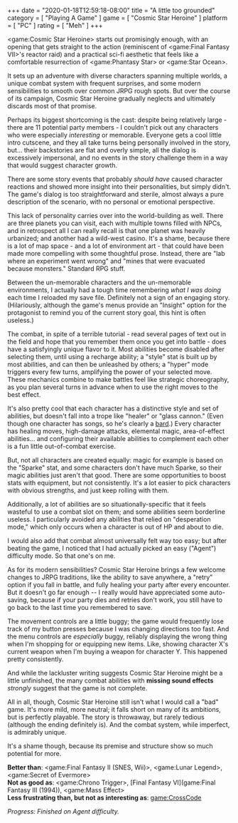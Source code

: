 +++
date = "2020-01-18T12:59:18-08:00"
title = "A little too grounded"
category = [ "Playing A Game" ]
game = [ "Cosmic Star Heroine" ]
platform = [ "PC" ]
rating = [ "Meh" ]
+++

<game:Cosmic Star Heroine> starts out promisingly enough, with an opening that gets straight to the action (reminiscent of <game:Final Fantasy VII>'s reactor raid) and a practical sci-fi aesthetic that feels like a comfortable resurrection of <game:Phantasy Star> or <game:Star Ocean>.

It sets up an adventure with diverse characters spanning multiple worlds, a unique combat system with frequent surprises, and some modern sensibilities to smooth over common JRPG rough spots.  But over the course of its campaign, Cosmic Star Heroine gradually neglects and ultimately discards most of that promise.

Perhaps its biggest shortcoming is the cast: despite being relatively large - there are 11 potential party members - I couldn't pick out any characters who were especially <i>interesting</i> or memorable.  Everyone gets a cool little intro cutscene, and they all take turns being personally involved in the story, but... their backstories are flat and overly simple, all the dialog is excessively impersonal, and no events in the story challenge them in a way that would suggest character growth.

There are some story events that probably <i>should have</i> caused character reactions and showed more insight into their personalities, but simply didn't.  The game's dialog is too straightforward and sterile, almost always a pure description of the scenario, with no personal or emotional perspective.

This lack of personality carries over into the world-building as well.  There are three planets you can visit, each with multiple towns filled with NPCs, and in retrospect all I can really recall is that one planet was heavily urbanized; and another had a wild-west casino.  It's a shame, because there is a lot of map space - and a lot of environment art - that could have been made more compelling with some thoughtful prose.  Instead, there are "lab where an experiment went wrong" and "mines that were evacuated because monsters."  Standard RPG stuff.

Between the un-memorable characters and the un-memorable environments, I actually had a tough time remembering <i>what I was doing</i> each time I reloaded my save file.  Definitely not a sign of an engaging story.  (Hilariously, although the game's menus provide an "Insight" option for the protagonist to remind you of the current story goal, this hint is often useless.)

The combat, in spite of a terrible tutorial - read several pages of text out in the field and hope that you remember them once you get into battle - does have a satisfyingly unique flavor to it.  Most abilities become disabled after selecting them, until using a recharge ability; a "style" stat is built up by most abilities, and can then be unleashed by others; a "hyper" mode triggers every few turns, amplifying the power of your selected move.  These mechanics combine to make battles feel like strategic choreography, as you plan several turns in advance when to use the right moves to the best effect.

It's also pretty cool that each character has a distinctive style and set of abilities, but doesn't fall into a trope like "healer" or "glass cannon."  (Even though one character has songs, so he's clearly a <a href="https://www.youtube.com/watch?v=NlWv0d_3Ar8">bard</a>.)  Every character has healing moves, high-damage attacks, elemental magic, area-of-effect abilities... and configuring their available abilities to complement each other is a fun little out-of-combat exercise.

But, not all characters are created equally: magic for example is based on the "Sparke" stat, and some characters don't have much Sparke, so their magic abilities just aren't that good.  There are some opportunities to boost stats with equipment, but not consistently.  It's a lot easier to pick characters with obvious strengths, and just keep rolling with them.

Additionally, a lot of abilities are so situationally-specific that it feels wasteful to use a combat slot on them; and some abilities seem borderline useless.  I particularly avoided any abilities that relied on "desperation mode," which only occurs when a character is out of HP and about to die.

I would also add that combat almost universally felt way too easy; but after beating the game, I noticed that I had actually picked an easy ("Agent") difficulty mode.  So that one's on me.

As for its modern sensibilities?  Cosmic Star Heroine brings a few welcome changes to JRPG traditions, like the ability to save anywhere, a "retry" option if you fall in battle, and fully healing your party after every encounter.  But it doesn't go far enough -- I really would have appreciated some auto-saving, because if your party dies and retries don't work, you still have to go back to the last time you remembered to save.

The movement controls are a little buggy; the game would frequently lose track of my button presses because I was changing directions too fast.  And the menu controls are <i>especially</i> buggy, reliably displaying the wrong thing when I'm shopping for or equipping new items.  Like, showing character X's current weapon when I'm buying a weapon for character Y.  This happened pretty consistently.

And while the lackluster writing suggests Cosmic Star Heroine might be a little unfinished, the many combat abilities with <b>missing sound effects</b> <i>strongly</i> suggest that the game is not complete.

All in all, though, Cosmic Star Heroine still isn't what I would call a "bad" game.  It's more mild, more neutral; it falls short on many of its ambitions, but is perfectly playable.  The story is throwaway, but rarely tedious (although the ending definitely is).  And the combat system, while imperfect, is admirably unique.

It's a shame though, because its premise and structure show so much potential for more.

<b>Better than</b>: <game:Final Fantasy II (SNES, Wii)>, <game:Lunar Legend>, <game:Secret of Evermore>  
<b>Not as good as</b>: <game:Chrono Trigger>, [Final Fantasy VI](game:Final Fantasy III (1994)), <game:Mass Effect>  
<b>Less frustrating than, but not as interesting as</b>: <game:CrossCode>

<i>Progress: Finished on Agent difficulty.</i>
